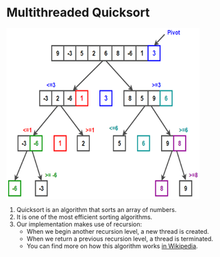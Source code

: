 # Multithreaded Quicksort

<p align="left">
  <img src="../../../imgs/quicksort.png" alt="???" width="450" height="400"/>
</p>

1. Quicksort is an algorithm that sorts an array of numbers.
2. It is one of the most efficient sorting algorithms.
3. Our implementation makes use of recursion:
    - When we begin another recursion level, a new thread is created.
    - When we return a previous recursion level, a thread is terminated.
    - You can find more on how this algorithm works <a href="https://en.wikipedia.org/wiki/Quicksort" target="_blank"
color="cyan"> in Wikipedia</a>.
